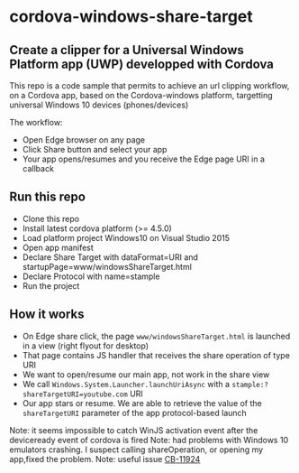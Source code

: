 # cordova-windows-share-target

## Create a clipper for a Universal Windows Platform app (UWP) developped with Cordova

This repo is a code sample that permits to achieve an url clipping workflow, on a Cordova app, based on the Cordova-windows platform, targetting universal Windows 10 devices (phones/devices)

The workflow:
- Open Edge browser on any page
- Click Share button and select your app
- Your app opens/resumes and you receive the Edge page URI in a callback

## Run this repo

- Clone this repo
- Install latest cordova platform (>= 4.5.0)
- Load platform project Windows10 on Visual Studio 2015
- Open app manifest
- Declare Share Target with dataFormat=URI and startupPage=www/windowsShareTarget.html
- Declare Protocol with name=stample
- Run the project 

## How it works

- On Edge share click, the page `www/windowsShareTarget.html` is launched in a view (right flyout for desktop) 
- That page contains JS handler that receives the share operation of type URI
- We want to open/resume our main app, not work in the share view
- We call `Windows.System.Launcher.launchUriAsync` with a `stample:?shareTargetURI=youtube.com` URI
- Our app stars or resume. We are able to retrieve the value of the `shareTargetURI` parameter of the app protocol-based launch


Note: it seems impossible to catch WinJS activation event after the deviceready event of cordova is fired
Note: had problems with Windows 10 emulators crashing. I suspect calling shareOperation, or opening my app,fixed the problem.
Note: useful issue [CB-11924](https://issues.apache.org/jira/browse/CB-11924)
